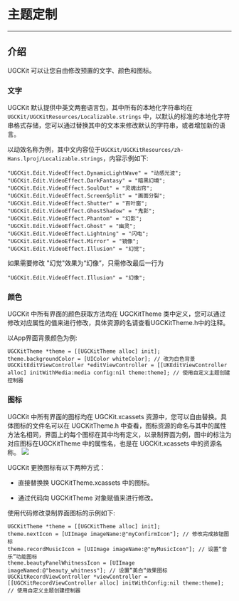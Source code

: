 # 主题定制

-----
## 介绍
UGCKit 可以让您自由修改预置的文字、颜色和图标。

### 文字
UGCKit 默认提供中英文两套语言包，其中所有的本地化字符串均在 `UGCKit/UGCKitResources/Localizable.strings` 中，以默认的标准的本地化字符串格式存储，您可以通过替换其中的文本来修改默认的字符串，或者增加新的语言。

以动效名称为例，其中文内容位于`UGCKit/UGCKitResources/zh-Hans.lproj/Localizable.strings`，内容示例如下:

```
"UGCKit.Edit.VideoEffect.DynamicLightWave" = "动感光波";
"UGCKit.Edit.VideoEffect.DarkFantasy" = "暗黑幻境";
"UGCKit.Edit.VideoEffect.SoulOut" = "灵魂出窍";
"UGCKit.Edit.VideoEffect.ScreenSplit" = "画面分裂";
"UGCKit.Edit.VideoEffect.Shutter" = "百叶窗";
"UGCKit.Edit.VideoEffect.GhostShadow" = "鬼影";
"UGCKit.Edit.VideoEffect.Phantom" = "幻影";
"UGCKit.Edit.VideoEffect.Ghost" = "幽灵";
"UGCKit.Edit.VideoEffect.Lightning" = "闪电";
"UGCKit.Edit.VideoEffect.Mirror" = "镜像";
"UGCKit.Edit.VideoEffect.Illusion" = "幻觉";
```
如果需要修改 "幻觉"效果为“幻像”，只需修改最后一行为
```
"UGCKit.Edit.VideoEffect.Illusion" = "幻像";
```
### 颜色
UGCKit 中所有界面的颜色获取方法均在 UGCKitTheme 类中定义，您可以通过修改对应属性的值来进行修改，具体资源的名请查看UGCKitTheme.h中的注释。

以App界面背景颜色为例:

```
UGCKitTheme *theme = [[UGCKitTheme alloc] init];
theme.backgroundColor = [UIColor whiteColor]; // 改为白色背景
UGCKitEditViewController *editViewController = [[UKEditViewController alloc] initWithMedia:media config:nil theme:theme]; // 使用自定义主题创建控制器
```



### 图标
UGCKit 中所有界面的图标均在 UGCKit.xcassets 资源中，您可以自由替换。具体图标的文件名可以在 UGCKitTheme.h 中查看，图标资源的命名与其中的属性方法名相同，界面上的每个图标在其中均有定义，以录制界面为例，图中的标注为对应图标在UGCKitTheme 中的属性名，也是在 UGCKit.xcassets 中的资源名称。
![](https://main.qcloudimg.com/raw/6c44a90aa35af122fdc013c1354a4b9d.jpg)

UGCKit 更换图标有以下两种方式：

- 直接替换换 UGCKitTheme.xcassets 中的图标。

- 通过代码向 UGCKitTheme 对象赋值来进行修改。

使用代码修改录制界面图标的示例如下:

```
UGCKitTheme *theme = [[UGCKitTheme alloc] init];
theme.nextIcon = [UIImage imageName:@"myConfirmIcon"]; // 修改完成按钮图标
theme.recordMusicIcon = [UIImage imageName:@"myMusicIcon"]; // 设置“音乐”功能图标
theme.beautyPanelWhitnessIcon = [UIImage imageNamed:@"beauty_whitness"]; // 设置”美白“效果图标
UGCKitRecordViewController *viewController = [[UGCKitRecordViewController alloc] initWithConfig:nil theme:theme]; // 使用自定义主题创建控制器
```